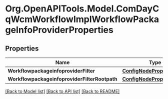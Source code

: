 # Org.OpenAPITools.Model.ComDayCqWcmWorkflowImplWorkflowPackageInfoProviderProperties
## Properties

Name | Type | Description | Notes
------------ | ------------- | ------------- | -------------
**WorkflowpackageinfoproviderFilter** | [**ConfigNodePropertyArray**](ConfigNodePropertyArray.md) |  | [optional] 
**WorkflowpackageinfoproviderFilterRootpath** | [**ConfigNodePropertyString**](ConfigNodePropertyString.md) |  | [optional] 

[[Back to Model list]](../README.md#documentation-for-models) [[Back to API list]](../README.md#documentation-for-api-endpoints) [[Back to README]](../README.md)

